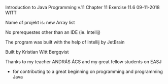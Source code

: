 Introduction to Java Programming v.11 
Chapter 11
Exercise 11.6
09-11-2018
WITT

Name of projekt is: new Array list

No prerequestes other than an IDE (ie. Intellij)

The program was built with the help of Intellij by JetBrain

Built by Kristian Witt Bergqvist

Thanks to my teacher ANDRÁS ÁCS and my great fellow students on EASJ
- for contributing to a great beginning on programming and programming Java
